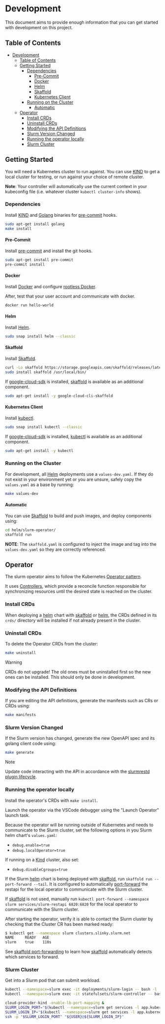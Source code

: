 # Development

This document aims to provide enough information that you can get started with
development on this project.

## Table of Contents

<!-- mdformat-toc start --slug=github --no-anchors --maxlevel=6 --minlevel=1 -->

- [Development](#development)
  - [Table of Contents](#table-of-contents)
  - [Getting Started](#getting-started)
    - [Dependencies](#dependencies)
      - [Pre-Commit](#pre-commit)
      - [Docker](#docker)
      - [Helm](#helm)
      - [Skaffold](#skaffold)
      - [Kubernetes Client](#kubernetes-client)
    - [Running on the Cluster](#running-on-the-cluster)
      - [Automatic](#automatic)
  - [Operator](#operator)
    - [Install CRDs](#install-crds)
    - [Uninstall CRDs](#uninstall-crds)
    - [Modifying the API Definitions](#modifying-the-api-definitions)
    - [Slurm Version Changed](#slurm-version-changed)
    - [Running the operator locally](#running-the-operator-locally)
    - [Slurm Cluster](#slurm-cluster)

<!-- mdformat-toc end -->

## Getting Started

You will need a Kubernetes cluster to run against. You can use [KIND] to get a
local cluster for testing, or run against your choice of remote cluster.

**Note**: Your controller will automatically use the current context in your
kubeconfig file (i.e. whatever cluster `kubectl cluster-info` shows).

### Dependencies

Install [KIND] and [Golang] binaries for [pre-commit] hooks.

```sh
sudo apt-get install golang
make install
```

#### Pre-Commit

Install [pre-commit] and install the git hooks.

```sh
sudo apt-get install pre-commit
pre-commit install
```

#### Docker

Install [Docker] and configure [rootless Docker][rootless-docker].

After, test that your user account and communicate with docker.

```sh
docker run hello-world
```

#### Helm

Install [Helm].

```sh
sudo snap install helm --classic
```

#### Skaffold

Install [Skaffold].

```sh
curl -Lo skaffold https://storage.googleapis.com/skaffold/releases/latest/skaffold-linux-amd64 && \
sudo install skaffold /usr/local/bin/
```

If [google-cloud-sdk] is installed, [skaffold] is available as an additional
component.

```sh
sudo apt-get install -y google-cloud-cli-skaffold
```

#### Kubernetes Client

Install [kubectl].

```sh
sudo snap install kubectl --classic
```

If [google-cloud-sdk] is installed, [kubectl] is available as an additional
component.

```sh
sudo apt-get install -y kubectl
```

### Running on the Cluster

For development, all [Helm] deployments use a `values-dev.yaml`. If they do not
exist in your environment yet or you are unsure, safely copy the `values.yaml`
as a base by running:

```sh
make values-dev
```

#### Automatic

You can use [Skaffold] to build and push images, and deploy components using:

```sh
cd helm/slurm-operator/
skaffold run
```

**NOTE**: The `skaffold.yaml` is configured to inject the image and tag into the
`values-dev.yaml` so they are correctly referenced.

## Operator

The slurm operator aims to follow the Kubernetes
[Operator pattern][operator-pattern].

It uses [Controllers][operator-controller], which provide a reconcile function
responsible for synchronizing resources until the desired state is reached on
the cluster.

### Install CRDs

When deploying a [helm] chart with [skaffold] or [helm], the CRDs defined in its
`crds/` directory will be installed if not already present in the cluster.

### Uninstall CRDs

To delete the Operator CRDs from the cluster:

```sh
make uninstall
```

> [!WARNING]
>
> CRDs do not upgrade! The old ones must be uninstalled first so the new ones
> can be installed. This should only be done in development.

### Modifying the API Definitions

If you are editing the API definitions, generate the manifests such as CRs or
CRDs using:

```sh
make manifests
```

### Slurm Version Changed

If the Slurm version has changed, generate the new OpenAPI spec and its golang
client code using:

```sh
make generate
```

> [!NOTE]
>
> Update code interacting with the API in accordance with the
> [slurmrestd plugin lifecycle][plugin-lifecycle].

### Running the operator locally

Install the operator's CRDs with `make install`.

Launch the operator via the VSCode debugger using the "Launch Operator" launch
task.

Because the operator will be running outside of Kubernetes and needs to
communicate to the Slurm cluster, set the following options in you Slurm helm
chart's `values.yaml`:

- `debug.enable=true`
- `debug.localOperator=true`

If running on a [Kind] cluster, also set:

- `debug.disableCgroups=true`

If the Slurm [helm] chart is being deployed with [skaffold], run
`skaffold run --port-forward --tail`. It is configured to automatically
[port-forward][skaffold-port-forwarding] the restapi for the local operator to
communicate with the Slurm cluster.

If [skaffold] is not used, manually run
`kubectl port-forward --namespace slurm services/slurm-restapi 6820:6820` for
the local operator to communicate with the Slurm cluster.

After starting the operator, verify it is able to contact the Slurm cluster by
checking that the Cluster CR has been marked ready:

```sh
$ kubectl get --namespace slurm clusters.slinky.slurm.net
NAME     READY   AGE
slurm    true    110s
```

See [skaffold port-forwarding][skaffold-port-forwarding] to learn how [skaffold]
automatically detects which services to forward.

### Slurm Cluster

Get into a Slurm pod that can submit workload.

```bash
kubectl --namespace=slurm exec -it deployments/slurm-login -- bash -l
kubectl --namespace=slurm exec -it statefulsets/slurm-controller -- bash -l
```

```bash
cloud-provider-kind -enable-lb-port-mapping &
SLURM_LOGIN_PORT="$(kubectl --namespace=slurm get services -l app.kubernetes.io/name=login,app.kubernetes.io/instance=slurm -o jsonpath="{.items[0].status.loadBalancer.ingress[0].ports[0].port}")"
SLURM_LOGIN_IP="$(kubectl --namespace=slurm get services -l app.kubernetes.io/name=login,app.kubernetes.io/instance=slurm -o jsonpath="{.items[0].status.loadBalancer.ingress[0].ip}")"
ssh -p "$SLURM_LOGIN_PORT" "${USER}@${SLURM_LOGIN_IP}"
```

<!-- Links -->

[docker]: https://docs.docker.com/engine/install/
[golang]: https://go.dev/
[google-cloud-sdk]: https://cloud.google.com/sdk/docs/install
[helm]: https://helm.sh/
[kind]: https://kind.sigs.k8s.io/
[kubectl]: https://kubernetes.io/docs/tasks/tools/install-kubectl-linux/
[operator-controller]: https://kubernetes.io/docs/concepts/architecture/controller/
[operator-pattern]: https://kubernetes.io/docs/concepts/extend-kubernetes/operator/
[plugin-lifecycle]: https://slurm.schedmd.com/rest.html#lifecycle
[pre-commit]: https://pre-commit.com/
[rootless-docker]: https://docs.docker.com/engine/security/rootless/
[skaffold]: https://skaffold.dev/docs/install/
[skaffold-port-forwarding]: https://skaffold.dev/docs/port-forwarding/
